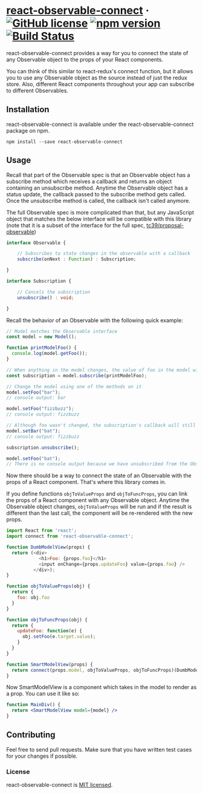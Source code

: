 # [react-observable-connect](https://github.com/kj800x/react-observable-connect) &middot; [![GitHub license](https://img.shields.io/badge/license-MIT-blue.svg)](https://github.com/kj800x/react-observable-connect/blob/master/LICENSE) [![npm version](https://img.shields.io/npm/v/react-observable-connect.svg?style=flat)](https://www.npmjs.com/package/react-observable-connect)  [![Build Status](https://travis-ci.org/kj800x/react-observable-connect.svg?branch=master)](https://travis-ci.org/kj800x/react-observable-connect)
react-observable-connect provides a way for you to connect the state of any Observable object to the props of your React components.

You can think of this similar to react-redux's connect function, but it allows you to use any Observable object as the source instead of just the redux store. Also, different React components throughout your app can subscribe to different Observables.

## Installation
react-observable-connect is available under the react-observable-connect package on npm.

`npm install --save react-observable-connect`

## Usage
Recall that part of the Observable spec is that an Observable object has a subscribe method which receives a callback and returns an object containing an unsubscribe method. Anytime the Observable object has a status update, the callback passed to the subscribe method gets called. Once the unsubscribe method is called, the callback isn't called anymore.

The full Observable spec is more complicated than that, but any JavaScript object that matches the below interface will be compatible with this library (note that it is a subset of the interface for the full spec, [tc39/proposal-observable](https://github.com/tc39/proposal-observable))

```typescript
interface Observable {

    // Subscribes to state changes in the observable with a callback
    subscribe(onNext : Function) : Subscription;

}

interface Subscription {

    // Cancels the subscription
    unsubscribe() : void;

}
```

Recall the behavior of an Observable with the following quick example:

```JavaScript
// Model matches the Observable interface
const model = new Model();

function printModelFoo() {
  console.log(model.getFoo());
}

// When anything in the model changes, the value of foo in the model will be printed to the console
const subscription = model.subscribe(printModelFoo);

// Change the model using one of the methods on it
model.setFoo("bar");
// console output: bar

model.setFoo("fizzbuzz");
// console output: fizzbuzz

// Although foo wasn't changed, the subscription's callback will still be called
model.setBar("bat");
// console output: fizzbuzz

subscription.unsubscribe();

model.setFoo("bat");
// There is no console output because we have unsubscribed from the Observable
```

Now there should be a way to connect the state of an Observable with the props of a React component. That's where this library comes in.

If you define functions `objToValueProps` and `objToFuncProps`, you can link the props of a React component with any Observable object. Anytime the Observable object changes,
`objToValueProps` will be run and if the result is different than the last call, the component will be re-rendered with the new props.

```javascript
import React from 'react';
import connect from 'react-observable-connect';

function DumbModelView(props) {
  return (<div>
            <h1>Foo: {props.foo}</h1>
            <input onChange={props.updateFoo} value={props.foo} />
          </div>);
}

function objToValueProps(obj) {
  return {
    foo: obj.foo
  }
}

function objToFuncProps(obj) {
  return {
    updateFoo: function(e) {
      obj.setFoo(e.target.value);
    }
  }
}

function SmartModelView(props) {
  return connect(props.model, objToValueProps, objToFuncProps)(DumbModelView)
}
```

Now SmartModelView is a component which takes in the model to render as a prop. You can use it like so:

````jsx harmony
function MainDiv() {
  return <SmartModelView model={model} /> 
}
````

<!--### Examples-->
<!-- TODO: show how you can retrieve the model from a store, so the smart model view just needs the id of the model in the store -->
<!-- TODO: show how you can make existing models observable by adding the methods from a contained observable field -->

## Contributing
Feel free to send pull requests. Make sure that you have written test cases for your changes if possible.

### License
react-observable-connect is [MIT licensed](./LICENSE).